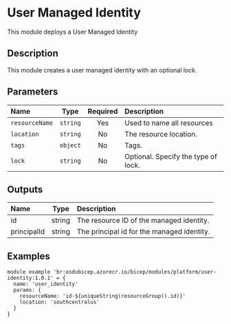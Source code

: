 # User Managed Identity

This module deploys a User Managed Identity

## Description

This module creates a user managed identity with an optional lock.

## Parameters

| Name           | Type     | Required | Description                         |
| :------------- | :------: | :------: | :---------------------------------- |
| `resourceName` | `string` | Yes      | Used to name all resources          |
| `location`     | `string` | No       | The resource location.              |
| `tags`         | `object` | No       | Tags.                               |
| `lock`         | `string` | No       | Optional. Specify the type of lock. |

## Outputs

| Name        | Type   | Description                                |
| :---------- | :----: | :----------------------------------------- |
| id          | string | The resource ID of the managed identity.   |
| principalId | string | The principal id for the managed identity. |

## Examples

```bicep
module example 'br:osdubicep.azurecr.io/bicep/modules/platform/user-identity:1.0.1' = {
  name: 'user_identity'
  params: {
    resourceName: 'id-${uniqueString(resourceGroup().id)}'
    location: 'southcentralus'
  }
}
```